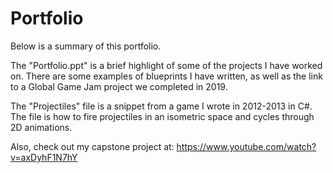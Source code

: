 # Portfolio
Below is a summary of this portfolio. 

The "Portfolio.ppt" is a brief highlight of some of the projects I have worked on. There are some examples of blueprints I have written, as well as the link to a Global Game Jam project we completed in 2019.

The "Projectiles" file is a snippet from a game I wrote in 2012-2013 in C#. The file is how to fire projectiles in an isometric space and cycles through 2D animations.

Also, check out my capstone project at: https://www.youtube.com/watch?v=axDyhF1N7hY
